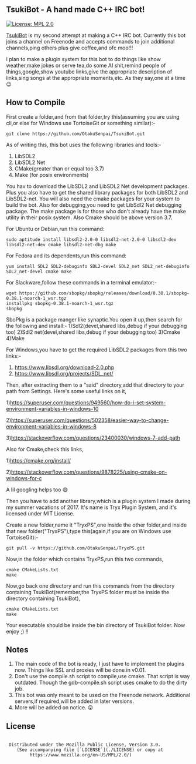 TsukiBot - A hand made C++ IRC bot!
-----------------------------------

[![License: MPL 2.0](https://img.shields.io/badge/License-MPL%202.0-brightgreen.svg)](https://opensource.org/licenses/MPL-2.0)

[TsukiBot](https://github.com/OtakuSenpai/TsukiBot) is my second attempt at making a C++ IRC bot. Currently this bot joins a channel on Freenode and accepts commands to join additional channels,ping others plus give coffee,and ofc moo!!!

I plan to make a plugin system for this bot to do things like show weather,make jokes or serve tea,do some AI shit,remind people of things,google,show youtube links,give the appropriate description of links,sing songs at the appropriate moments,etc.
As they say,one at a time 😉

How to Compile
--------------

First create a folder,and from that folder,try this(assuming you are using cli,or else for Windows use TortoiseGit or something similar):-

```
git clone https://github.com/OtakuSenpai/TsukiBot.git

```

As of writing this, this bot uses the following libraries and tools:- 

1) LibSDL2
2) LibSDL2 Net
3) CMake(greater than or equal too 3.7)
4) Make (for posix environments)


 You hav to download the LibSDL2 and LibSDL2 Net development packages. Plus you also have to get the shared library packages for both LibSDL2 and LibSDL2-net. You will also need the cmake packages for your system to 
build the bot. Also for debugging,you need to get LibSdl2 Net debugging package. The make package is for those who don't already have the make utility in their posix system. Also Cmake should be above version 3.7.


For Ubuntu or Debian,run this command:

```
sudo aptitude install libsdl2-2.0-0 libsdl2-net-2.0-0 libsdl2-dev libsdl2-net-dev cmake libsdl2-net-dbg make

```

For Fedora and its dependents,run this command:

```
yum install SDL2 SDL2-debuginfo SDL2-devel SDL2_net SDL2_net-debuginfo SDL2_net-devel cmake make

```
For Slackware,follow these commands in a terminal emulator:-

```
wget https://github.com/sbopkg/sbopkg/releases/download/0.38.1/sbopkg-0.38.1-noarch-1_wsr.tgz
installpkg sbopkg-0.38.1-noarch-1_wsr.tgz
sbopkg

```

SboPkg is a package manger like synaptic.You open it up,then search for the following and install:-
1)Sdl2(devel,shared libs,debug if your debugging too)
2)Sdl2 net(devel,shared libs,debug if your debugging too)
3)Cmake
4)Make

For Windows,you have to get the required LibSDL2 packages from this two links:-
1) https://www.libsdl.org/download-2.0.php
2) https://www.libsdl.org/projects/SDL_net/

Then, after extracting them to a "said" directory,add that directory to your path from Settings.
Here's some useful links on it, 

1)https://superuser.com/questions/949560/how-do-i-set-system-environment-variables-in-windows-10

2)https://superuser.com/questions/502358/easier-way-to-change-environment-variables-in-windows-8

3)https://stackoverflow.com/questions/23400030/windows-7-add-path
 
Also for Cmake,check this links,

1)https://cmake.org/install/

2)https://stackoverflow.com/questions/9878225/using-cmake-on-windows-for-c

A lil googling helps too 😄

Then you have to add another library,which is a plugin system I made during my summer vacations of 2017. It's name is Tryx Plugin System, and it's licensed under MIT License.

Create a new folder,name it "TryxPS",one inside the other folder,and inside that new folder("TryxPS"),type this(again,if you are on Windows use TortoiseGit):-

```
git pull -v https://github.com/OtakuSenpai/TryxPS.git

```
Now,in the folder which contains TryxPS,run this two commands,

```
cmake CMakeLists.txt
make

```

Now,go back one directory and run this commands from the directory containing TsukiBot(remember,the TryxPS folder must be inside the directory containing TsukiBot),

```
cmake CMakeLists.txt
make

```

Your executable should be inside the bin directory of TsukiBot folder. Now enjoy ;) !!

Notes
-----

1) The main code of the bot is ready, I just have to implement the plugins now. Things like SSL and proxies will be done in v0.01.
2) Don't use the compile.sh script to compile,use cmake. That script is way outdated. Though the gdb-compile.sh script uses cmake to do the dirty job.
3) This bot was only meant to be used on the Freenode network. Additional servers,if required,will be added in later versions.
4) More will be added on notice. 😜

License
-------

```

 Distributed under the Mozilla Public License, Version 3.0.
    (See accompanying file [`LICENSE`](./LICENSE) or copy at
         https://www.mozilla.org/en-US/MPL/2.0/)

```
